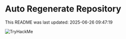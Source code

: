 # Auto Regenerate Repository

This README was last updated: 2025-06-26 09:47:19

 ![TryHackMe](https://tryhackme.com/badge/533634)